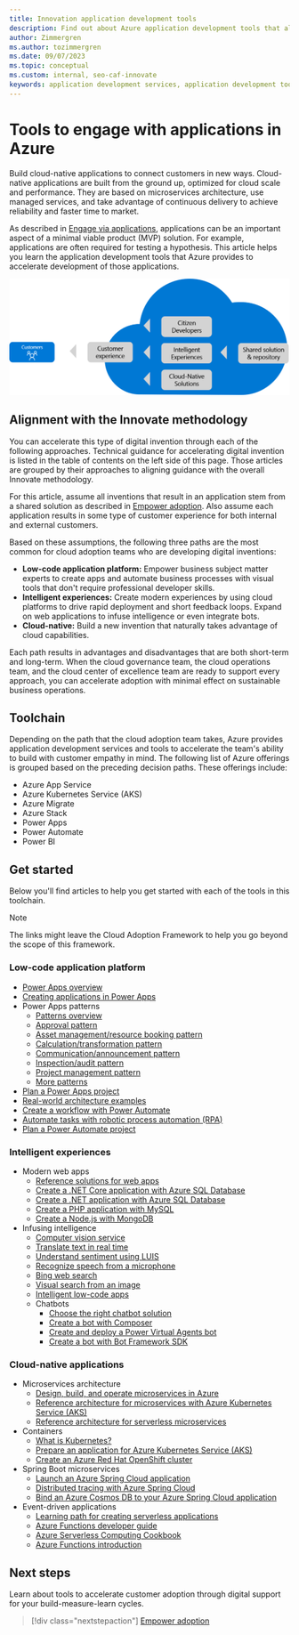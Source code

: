 ```yaml
---
title: Innovation application development tools
description: Find out about Azure application development tools that align to the Innovate methodology of the Cloud Adoption Framework.
author: Zimmergren
ms.author: tozimmergren
ms.date: 09/07/2023
ms.topic: conceptual
ms.custom: internal, seo-caf-innovate
keywords: application development services, application development tools, innovation methodologies
---
```


# Tools to engage with applications in Azure

Build cloud-native applications to connect customers in new ways. Cloud-native applications are built from the ground up, optimized for cloud scale and performance. They are based on microservices architecture, use managed services, and take advantage of continuous delivery to achieve reliability and faster time to market.

As described in [Engage via applications](../considerations/apps.md), applications can be an important aspect of a minimal viable product (MVP) solution. For example, applications are often required for testing a hypothesis. This article helps you learn the application development tools that Azure provides to accelerate development of those applications.

![Diagram that shows the Cloud Adoption Framework approach to engaging via applications.](../../_images/innovate/engage-via-apps.png)

## Alignment with the Innovate methodology

You can accelerate this type of digital invention through each of the following approaches. Technical guidance for accelerating digital invention is listed in the table of contents on the left side of this page. Those articles are grouped by their approaches to aligning guidance with the overall Innovate methodology.

For this article, assume all inventions that result in an application stem from a shared solution as described in [Empower adoption](./ci-cd.md). Also assume each application results in some type of customer experience for both internal and external customers.

Based on these assumptions, the following three paths are the most common for cloud adoption teams who are developing digital inventions:

- **Low-code application platform:** Empower business subject matter experts to create apps and automate business processes with visual tools that don't require professional developer skills.
- **Intelligent experiences:** Create modern experiences by using cloud platforms to drive rapid deployment and short feedback loops. Expand on web applications to infuse intelligence or even integrate bots.
- **Cloud-native:** Build a new invention that naturally takes advantage of cloud capabilities.

Each path results in advantages and disadvantages that are both short-term and long-term. When the cloud governance team, the cloud operations team, and the cloud center of excellence team are ready to support every approach, you can accelerate adoption with minimal effect on sustainable business operations.

## Toolchain

Depending on the path that the cloud adoption team takes, Azure provides application development services and tools to accelerate the team's ability to build with customer empathy in mind. The following list of Azure offerings is grouped based on the preceding decision paths. These offerings include:

- Azure App Service
- Azure Kubernetes Service (AKS)
- Azure Migrate
- Azure Stack
- Power Apps
- Power Automate
- Power BI

## Get started

Below you'll find articles to help you get started with each of the tools in this toolchain.

> [!NOTE]
> The links might leave the Cloud Adoption Framework to help you go beyond the scope of this framework.

### Low-code application platform

- [Power Apps overview](/powerapps/powerapps-overview)
- [Creating applications in Power Apps](/powerapps/maker/)
- Power Apps patterns
  - [Patterns overview](/powerapps/guidance/patterns/overview)
  - [Approval pattern](/powerapps/guidance/patterns/approval-pattern)
  - [Asset management/resource booking pattern](/powerapps/guidance/patterns/asset-management-pattern)
  - [Calculation/transformation pattern](/powerapps/guidance/patterns/calculator-pattern)
  - [Communication/announcement pattern](/powerapps/guidance/patterns/communication-pattern)
  - [Inspection/audit pattern](/powerapps/guidance/patterns/inspection-pattern)
  - [Project management pattern](/powerapps/guidance/patterns/project-management-pattern)
  - [More patterns](/powerapps/guidance/patterns/more-patterns)
- [Plan a Power Apps project](/powerapps/guidance/planning/introduction)
- [Real-world architecture examples](/power-platform/guidance/architecture/real-world-examples/overview)
- [Create a workflow with Power Automate](/power-automate/getting-started)
- [Automate tasks with robotic process automation (RPA)](/power-automate/desktop-flows/introduction)
- [Plan a Power Automate project](/power-automate/guidance/planning/introduction)

### Intelligent experiences

- Modern web apps
  - [Reference solutions for web apps](/azure/architecture/solution-ideas/articles/scalable-ecommerce-web-app)
  - [Create a .NET Core application with Azure SQL Database](/azure/app-service/app-service-web-tutorial-dotnet-sqldatabase)
  - [Create a .NET application with Azure SQL Database](/azure/app-service/app-service-web-tutorial-dotnet-sqldatabase)
  - [Create a PHP application with MySQL](/azure/app-service/tutorial-php-mysql-app)
  - [Create a Node.js with MongoDB](/azure/app-service/tutorial-nodejs-mongodb-app)
- Infusing intelligence
  - [Computer vision service](/azure/cognitive-services/computer-vision/overview)
  - [Translate text in real time](/azure/cognitive-services/translator/quickstart-translator)
  - [Understand sentiment using LUIS](/azure/cognitive-services/LUIS/tutorial-machine-learned-entity)
  - [Recognize speech from a microphone](/azure/cognitive-services/speech-service/get-started-speech-to-text)
  - [Bing web search](/azure/cognitive-services/bing-web-search/tutorial-bing-web-search-single-page-app)
  - [Visual search from an image](/azure/cognitive-services/bing-visual-search/tutorial-visual-search-image-upload)
  - [Intelligent low-code apps](/ai-builder/overview)
  - Chatbots
    - [Choose the right chatbot solution](/azure/bot-service/bot-overview)
    - [Create a bot with Composer](/composer/quickstart-create-bot)
    - [Create and deploy a Power Virtual Agents bot](/power-virtual-agents/fundamentals-get-started)
    - [Create a bot with Bot Framework SDK](/azure/bot-service/bot-service-quickstart-create-bot)

### Cloud-native applications

- Microservices architecture
  - [Design, build, and operate microservices in Azure](/azure/architecture/guide/architecture-styles/microservices)
  - [Reference architecture for microservices with Azure Kubernetes Service (AKS)](/azure/architecture/reference-architectures/containers/aks-microservices/aks-microservices)
  - [Reference architecture for serverless microservices](/samples/azure-samples/serverless-microservices-reference-architecture/serverless-microservices-reference-architecture/)
- Containers
  - [What is Kubernetes?](https://azure.microsoft.com/topic/what-is-kubernetes/)
  - [Prepare an application for Azure Kubernetes Service (AKS)](/azure/aks/tutorial-kubernetes-prepare-app)
  - [Create an Azure Red Hat OpenShift cluster](/azure/openshift/tutorial-create-cluster)
- Spring Boot microservices
  - [Launch an Azure Spring Cloud application](/azure/spring-cloud/quickstart)
  - [Distributed tracing with Azure Spring Cloud](/azure/spring-cloud/how-to-distributed-tracing)
  - [Bind an Azure Cosmos DB to your Azure Spring Cloud application](/azure/spring-cloud/how-to-bind-cosmos)
- Event-driven applications
  - [Learning path for creating serverless applications](/training/paths/create-serverless-applications/)
  - [Azure Functions developer guide](/azure/azure-functions/functions-reference)
  - [Azure Serverless Computing Cookbook](https://azure.microsoft.com/resources/azure-serverless-computing-cookbook/)
  - [Azure Functions introduction](/azure/azure-functions/functions-overview)

## Next steps

Learn about tools to accelerate customer adoption through digital support for your build-measure-learn cycles.

> [!div class="nextstepaction"]
> [Empower adoption](./ci-cd.md)
